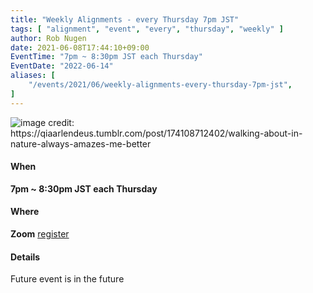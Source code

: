 ```yaml
---
title: "Weekly Alignments - every Thursday 7pm JST"
tags: [ "alignment", "event", "every", "thursday", "weekly" ]
author: Rob Nugen
date: 2021-06-08T17:44:10+09:00
EventTime: "7pm ~ 8:30pm JST each Thursday"
EventDate: "2022-06-14"
aliases: [
    "/events/2021/06/weekly-alignments-every-thursday-7pm-jst",
]
---
```


<img
src="https://b.robnugen.com/blog/2021/walking_in_nature.jpg"
alt="image credit:  https://qiaarlendeus.tumblr.com/post/174108712402/walking-about-in-nature-always-amazes-me-better"
class="title" />

#### When

**7pm ~ 8:30pm JST each Thursday**

#### Where

**Zoom** [register](/weekly-alignments/registration/)

#### Details

Future event is in the future
